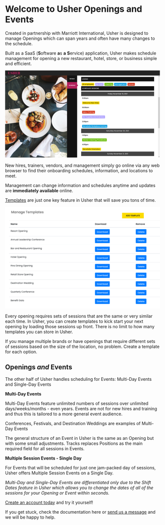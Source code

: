 # Welcome to Usher Openings and Events

Created in partnership with Marriott International, Usher is designed to manage Openings which can span years and often have many changes to the schedule.


Built as a SaaS \(**S**oftware **a**s **a** **S**ervice\) application, Usher makes schedule management for opening a new restaurant, hotel, store, or business simple and efficient.


![](.gitbook/assets/scheduleview3.png)

New hires, trainers, vendors, and management simply go online via any web browser to find their onboarding schedules, information, and locations to meet.

Management can change information and schedules anytime and updates are **immediately available** online.


[Templates](manage-opening.md#create-templates) are just one key feature in Usher that will save you tons of time.


![There is no limit to the number of templates you can have in your account.](.gitbook/assets/templateslist2.png)

Every opening requires sets of sessions that are the same or very similar each time. In Usher, you can create templates to kick start your next opening by loading those sessions up front. There is no limit to how many templates you can store in Usher.

If you manage multiple brands or have openings that require different sets of sessions based on the size of the location, no problem. Create a template for each option.

## Openings _and_ Events <a id="openings-and-events"></a>

The other half of Usher handles scheduling for Events: Multi-Day Events and Single-Day Events

**Multi-Day Events**

Multi-Day Events feature unlimited numbers of sessions over unlimited days/weeks/months - even years. Events are not for new hires and training and thus this is tailored to a more general event audience.


Conferences, Festivals, and Destination Weddings are examples of Multi-Day Events


The general structure of an Event in Usher is the same as an Opening but with some small adjustments. Tracks replaces Positions as the main required field for all sessions in Events.

**Multiple Session Events - Single Day**

For Events that will be scheduled for just one jam-packed day of sessions, Usher offers Multiple Session Events on a Single Day.

_Multi-Day and Single-Day Events are differentiated only due to the Shift Dates feature in Usher which allows you to change the dates of all of the sessions for your Opening or Event within seconds._


[Create an account today](create-account.md#creating-an-account-on-usher-is-simple-and-free) and try it yourself!


If you get stuck, check the documentation here or [send us a message](https://usher.events/contact) and we will be happy to help.

